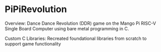 # PiPiRevolution
Overview: Dance Dance Revolution (DDR) game on the Mango Pi RISC-V Single Board Computer using bare metal programming in C.

Custom C Libraries: Recreated foundational libraries from scratch to support game functionality

